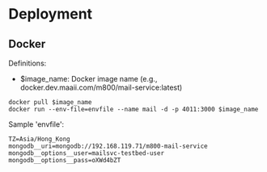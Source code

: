 # Deployment

## Docker

Definitions:

- $image_name: Docker image name (e.g., docker.dev.maaii.com/m800/mail-service:latest)

```
docker pull $image_name
docker run --env-file=envfile --name mail -d -p 4011:3000 $image_name
```

Sample 'envfile':

```
TZ=Asia/Hong_Kong
mongodb__uri=mongodb://192.168.119.71/m800-mail-service
mongodb__options__user=mailsvc-testbed-user
mongodb__options__pass=oXWd4bZT
```
